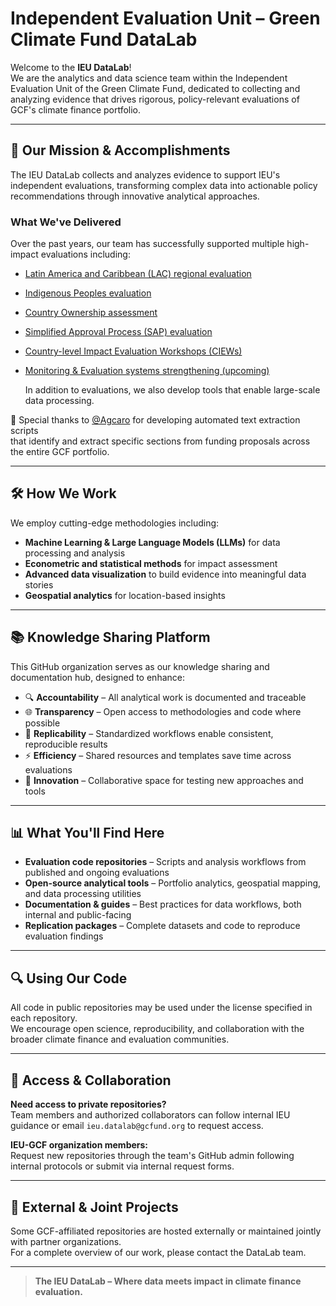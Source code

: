 # Independent Evaluation Unit – Green Climate Fund DataLab

Welcome to the **IEU DataLab**!  
We are the analytics and data science team within the Independent Evaluation Unit of the Green Climate Fund, dedicated to collecting and analyzing evidence that drives rigorous, policy-relevant evaluations of GCF's climate finance portfolio.

---

## 🎯 Our Mission & Accomplishments

The IEU DataLab collects and analyzes evidence to support IEU's independent evaluations, transforming complex data into actionable policy recommendations through innovative analytical approaches.

### What We've Delivered
Over the past years, our team has successfully supported multiple high-impact evaluations including:
- [Latin America and Caribbean (LAC) regional evaluation](#)
- [Indigenous Peoples evaluation](#)
- [Country Ownership assessment](#)
- [Simplified Approval Process (SAP) evaluation](#)
- [Country-level Impact Evaluation Workshops (CIEWs)](#)
- [Monitoring & Evaluation systems strengthening (upcoming)](#)

  In addition to evaluations, we also develop tools that enable large-scale data processing.

🔧 Special thanks to [@Agcaro]((https://github.com/Agcaro)) for developing automated text extraction scripts  
that identify and extract specific sections from funding proposals across the entire GCF portfolio.  

---

## 🛠️ How We Work

We employ cutting-edge methodologies including:
- **Machine Learning & Large Language Models (LLMs)** for data processing and analysis  
- **Econometric and statistical methods** for impact assessment  
- **Advanced data visualization** to build evidence into meaningful data stories  
- **Geospatial analytics** for location-based insights  

---

## 📚 Knowledge Sharing Platform

This GitHub organization serves as our knowledge sharing and documentation hub, designed to enhance:

- 🔍 **Accountability** – All analytical work is documented and traceable  
- 🌐 **Transparency** – Open access to methodologies and code where possible  
- 🔄 **Replicability** – Standardized workflows enable consistent, reproducible results  
- ⚡ **Efficiency** – Shared resources and templates save time across evaluations  
- 🚀 **Innovation** – Collaborative space for testing new approaches and tools  

---

## 📊 What You'll Find Here

- **Evaluation code repositories** – Scripts and analysis workflows from published and ongoing evaluations  
- **Open-source analytical tools** – Portfolio analytics, geospatial mapping, and data processing utilities  
- **Documentation & guides** – Best practices for data workflows, both internal and public-facing  
- **Replication packages** – Complete datasets and code to reproduce evaluation findings  

---

## 🔍 Using Our Code

All code in public repositories may be used under the license specified in each repository.  
We encourage open science, reproducibility, and collaboration with the broader climate finance and evaluation communities.

---

## 🔐 Access & Collaboration

**Need access to private repositories?**  
Team members and authorized collaborators can follow internal IEU guidance or email `ieu.datalab@gcfund.org` to request access.

**IEU-GCF organization members:**  
Request new repositories through the team's GitHub admin following internal protocols or submit via internal request forms.

---

## 📁 External & Joint Projects

Some GCF-affiliated repositories are hosted externally or maintained jointly with partner organizations.  
For a complete overview of our work, please contact the DataLab team.

---

> **The IEU DataLab – Where data meets impact in climate finance evaluation.**
